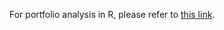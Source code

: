 For portfolio analysis in R, please refer to [this link](https://rpubs.com/cwymichelle/R_Portfolio).
